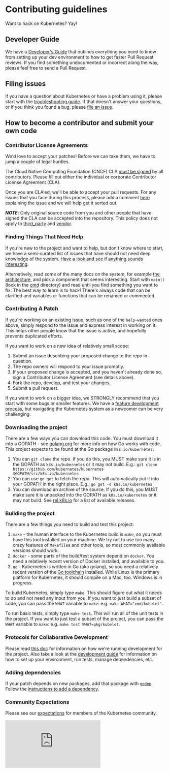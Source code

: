 # Contributing guidelines

Want to hack on Kubernetes? Yay!

## Developer Guide

We have a [Developer's Guide](docs/devel/README.md) that outlines everything
you need to know from setting up your dev environment to how to get faster Pull
Request reviews. If you find something undocumented or incorrect along the way,
please feel free to send a Pull Request.

## Filing issues

If you have a question about Kubernetes or have a problem using it, please
start with the [troubleshooting guide](http://kubernetes.io/docs/troubleshooting/).  If that
doesn't answer your questions, or if you think you found a bug, please [file an
issue](https://github.com/kubernetes/kubernetes/issues/new).

## How to become a contributor and submit your own code

### Contributor License Agreements

We'd love to accept your patches! Before we can take them, we have to jump a
couple of legal hurdles.

The Cloud Native Computing Foundation (CNCF) CLA [must be signed](https://github.com/kubernetes/community/blob/master/CLA.md) by all contributors.
Please fill out either the individual or corporate Contributor License
Agreement (CLA).

Once you are CLA'ed, we'll be able to accept your pull requests. For any issues that you face during this process,
please add a comment [here](https://github.com/kubernetes/kubernetes/issues/27796) explaining the issue and we will help get it sorted out.

***NOTE***: Only original source code from you and other people that have
signed the CLA can be accepted into the repository. This policy does not
apply to [third_party](third_party/) and [vendor](vendor/).

### Finding Things That Need Help

If you're new to the project and want to help, but don't know where to start,
we have a semi-curated list of issues that have should not need deep knowledge
of the system.  [Have a look and see if anything sounds
interesting](https://github.com/kubernetes/kubernetes/issues?q=is%3Aopen+is%3Aissue+label%3Ahelp-wanted).

Alternatively, read some of the many docs on the system, for example [the
architecture](docs/design/architecture.md), and pick a component that seems
interesting.  Start with `main()` (look in the [cmd](cmd/) directory) and read
until you find something you want to fix.  The best way to learn is to hack!
There's always code that can be clarified and variables or functions that can
be renamed or commented.

### Contributing A Patch

If you're working on an existing issue, such as one of the `help-wanted` ones
above, simply respond to the issue and express interest in working on it.  This
helps other people know that the issue is active, and hopefully prevents
duplicated efforts.

If you want to work on a new idea of relatively small scope:

1. Submit an issue describing your proposed change to the repo in question.
1. The repo owners will respond to your issue promptly.
1. If your proposed change is accepted, and you haven't already done so, sign a
   Contributor License Agreement (see details above).
1. Fork the repo, develop, and test your changes.
1. Submit a pull request.

If you want to work on a bigger idea, we STRONGLY recommend that you start with
some bugs or smaller features.  We have a [feature development
process](https://github.com/kubernetes/features/blob/master/README.md), but
navigating the Kubernetes system as a newcomer can be very challenging.

### Downloading the project

There are a few ways you can download this code.  You must download it into a
GOPATH - see [golang.org](https://golang.org/doc/code.html) for more info on
how Go works with code.  This project expects to be found at the Go package
`k8s.io/kubernetes`.

1. You can `git clone` the repo.  If you do this, you MUST make sure it is in
   the GOPATH as `k8s.io/kubernetes` or it may not build.  E.g.: `git clone
   https://github.com/kubernetes/kubernetes $GOPATH/src/k8s.io/kubernetes`
1. You can use `go get` to fetch the repo.  This will automatically put it into
   your GOPATH in the right place. E.g.: `go get -d k8s.io/kubernetes`
1. You can download an archive of the source.  If you do this, you MUST make
   sure it is unpacked into the GOPATH as `k8s.io/kubernetes` or it may not
   build. See [rel.k8s.io](http://rel.k8s.io) for a list of available releases.

### Building the project

There are a few things you need to build and test this project:

1. `make` - the human interface to the Kubernetes build is `make`, so you must
   have this tool installed on your machine.  We try not to use too many crazy
   features of `Makefile`s and other tools, so most commonly available versions
   should work.
1. `docker` - some parts of the build/test system depend on `docker`.  You
   need a relatively recent version of Docker installed, and available to you.
1. `go` - Kubernetes is written in Go (aka golang), so you need a relatively
   recent version of the [Go toolchain](https://golang.org/dl/) installed.
   While Linux is the primary platform for Kubernetes, it should compile on a
   Mac, too.  Windows is in progress.

To build Kubernetes, simply type `make`.  This should figure out what it needs
to do and not need any input from you.  If you want to just build a subset of
code, you can pass the `WHAT` variable to `make`: e.g. `make
WHAT="cmd/kubelet"`.

To run basic tests, simply type `make test`.  This will run all of the unit
tests in the project.  If you want to just test a subset of the project, you
can pass the `WHAT` variable to `make`: e.g. `make test WHAT=pkg/kubelet`.

### Protocols for Collaborative Development

Please read [this doc](docs/devel/collab.md) for information on how we're
running development for the project.  Also take a look at the [development
guide](docs/devel/development.md) for information on how to set up your
environment, run tests, manage dependencies, etc.

### Adding dependencies

If your patch depends on new packages, add that package with
[`godep`](https://github.com/tools/godep).  Follow the [instructions to add a
dependency](docs/devel/development.md#godep-and-dependency-management).

### Community Expectations

Please see our [expectations](docs/devel/community-expectations.md) for members
of the Kubernetes community.



[![Analytics](https://kubernetes-site.appspot.com/UA-36037335-10/GitHub/CONTRIBUTING.md?pixel)]()
